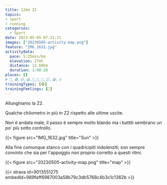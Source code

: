 ```yaml
---
title: 12km Z2
topics:
- sport
- running
categories:
  - Sport
date: 2023-05-05 07:21:21
images: ["20230505-activity-map.png"]
feature: "IMG_1631.jpg"
activitydata:
  pace: 5:25min/km
  elevation: 27mt
  distance: 12.60km
  duration: 1:08:20
places: []
# 🔴,🟢,🟡,😀,🙁,🫤,🙂,😐,😭,☠️
trainingTypes: [🟢]
trainingFeelings: [🙂]
---
```

Allunghiamo la Z2.
<!--more--> 

Qualche chilometro in più in Z2 rispetto alle ultime uscite.

Non è andata male, il passo è sempre molto blando ma i battiti sembrano un po' più sotto controllo.

{{< figure src="IMG_1632.jpg" title="Sun" >}}

Alla fine comunque stanco con i quadricipiti indolenziti; son sempre convinto che sia per l'appoggio non proprio corretto a questi ritmi.

{{< figure src="20230505-activity-map.png" title="map" >}}

{{< strava id=9013551275 embedId=989faff6987003a58b79c3db5768c4b3c1c1362b >}}
